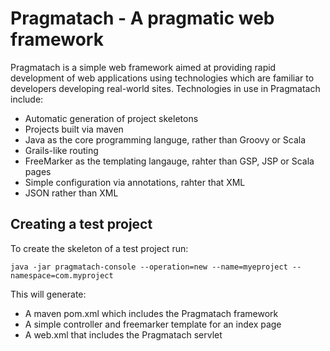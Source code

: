 Pragmatach - A pragmatic web framework
==========

Pragmatach is a simple web framework aimed at providing rapid development of web applications using technologies which are familiar to developers developing real-world sites.   Technologies in use in Pragmatach include:

* Automatic generation of project skeletons
* Projects built via maven
* Java as the core programming languge, rather than Groovy or Scala
* Grails-like routing
* FreeMarker as the templating langauge, rahter than GSP, JSP or Scala pages
* Simple configuration via annotations, rahter that XML
* JSON rather than XML

Creating a test project
------------------------

To create the skeleton of a test project run:

`java -jar pragmatach-console --operation=new --name=myeproject --namespace=com.myproject`

This will generate:

* A maven pom.xml which includes the Pragmatach framework
* A simple controller and freemarker template for an index page
* A web.xml that includes the Pragmatach servlet


